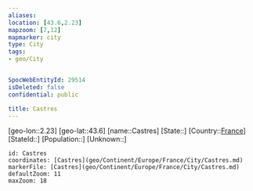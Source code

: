 ```yaml
---
aliases: 
location: [43.6,2.23]
mapzoom: [7,12] 
mapmarker: city 
type: City
tags:
- geo/City


SpocWebEntityId: 29514
isDeleted: false
confidential: public

title: Castres
---
```

[geo-lon::2.23]
[geo-lat::43.6]
[name::Castres]
[State::]
[Country::[France](geo/Continent/Europe/France.md)]
[StateId::]
[Population::]
[Unknown::]


```leaflet
id: Castres
coordinates: [Castres](geo/Continent/Europe/France/City/Castres.md)
markerFile: [Castres](geo/Continent/Europe/France/City/Castres.md)
defaultZoom: 11 
maxZoom: 18
```


